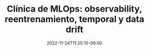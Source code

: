 ---
title: "Clínica de MLOps: observability, reentrenamiento, temporal y data drift"
date: 2022-11-24T11:25:10-06:00
designation : "Ingenieros que quieran intercambiar mejores prácticas y patrones para robustecer sus pipelines"
image: /images/speakers/speaker.jpg
speaker: Rodo Ferro
enterprise: Ploomber
draft: false
---